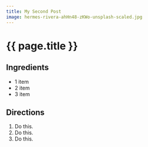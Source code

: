 ```yaml
---
title: My Second Post
image: hermes-rivera-ahHn48-zKWo-unsplash-scaled.jpg
---
```


# {{ page.title }}

## Ingredients

- 1 item
- 2 item
- 3 item

## Directions

1. Do this.
1. Do this.
1. Do this.